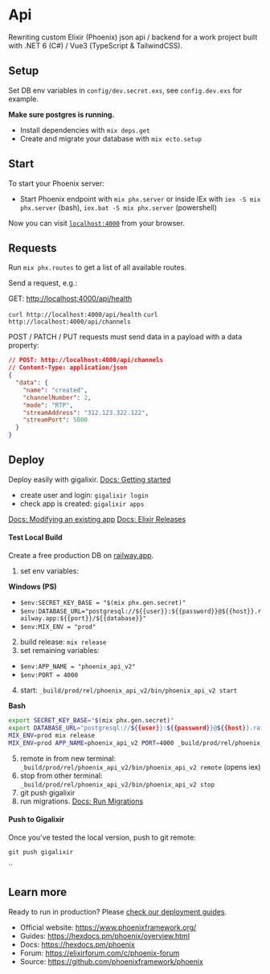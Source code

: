 # Api

Rewriting custom Elixir (Phoenix) json api / backend for a work project built with .NET 6 (C#) / Vue3 (TypeScript & TailwindCSS).

## Setup

Set DB env variables in `config/dev.secret.exs`, see `config.dev.exs` for example.

**Make sure postgres is running.**

- Install dependencies with `mix deps.get`
- Create and migrate your database with `mix ecto.setup`

## Start

To start your Phoenix server:

- Start Phoenix endpoint with `mix phx.server` or inside IEx with `iex -S mix phx.server` (bash), `iex.bat -S mix phx.server` (powershell)

Now you can visit [`localhost:4000`](http://localhost:4000) from your browser.

## Requests

Run `mix phx.routes` to get a list of all available routes.

Send a request, e.g.:

GET: [http://localhost:4000/api/health](http://localhost:4000/api/health)

`curl http://localhost:4000/api/health`
`curl http://localhost:4000/api/channels`

POST / PATCH / PUT requests must send data in a payload with a data property:

```json
// POST: http://localhost:4000/api/channels
// Content-Type: application/json
{
  "data": {
    "name": "created",
    "channelNumber": 2,
    "mode": "RTP",
    "streamAddress": "312.123.322.122",
    "streamPort": 5000
  }
}
```

## Deploy

Deploy easily with gigalixir. [Docs: Getting started](https://gigalixir.readthedocs.io/en/latest/getting-started-guide.html#install-the-command-line-interface)

- create user and login: `gigalixir login`
- check app is created: `gigalixir apps`

[Docs: Modifying an existing app](https://gigalixir.readthedocs.io/en/latest/modify-app/index.html#modifying-existing-app)
[Docs: Elixir Releases](https://gigalixir.readthedocs.io/en/latest/modify-app/releases.html#modifying-existing-app-with-elixir-releases)

#### Test Local Build

Create a free production DB on [railway.app](https://railway.app/).

1. set env variables:

**Windows (PS)**

- `$env:SECRET_KEY_BASE = "$(mix phx.gen.secret)"`
- `$env:DATABASE_URL="postgresql://${{user}}:${{password}}@${{host}}.railway.app:${{port}}/${{database}}"`
- `$env:MIX_ENV = "prod"`

2. build release: `mix release`
3. set remaining variables:

- `$env:APP_NAME = "phoenix_api_v2"`
- `$env:PORT = 4000`

4. start: `_build/prod/rel/phoenix_api_v2/bin/phoenix_api_v2 start`

**Bash**

```bash
export SECRET_KEY_BASE="$(mix phx.gen.secret)"
export DATABASE_URL="postgresql://${{user}}:${{password}}@${{host}}.railway.app:${{port}}/${{database}}"
MIX_ENV=prod mix release
MIX_ENV=prod APP_NAME=phoenix_api_v2 PORT=4000 _build/prod/rel/phoenix_api_v2/bin/phoenix_api_v2 start
```

5. remote in from new terminal: `_build/prod/rel/phoenix_api_v2/bin/phoenix_api_v2 remote` (opens iex)
6. stop from other terminal: `_build/prod/rel/phoenix_api_v2/bin/phoenix_api_v2 stop`
7. git push gigalixir
8. run migrations. [Docs: Run Migrations](https://gigalixir.readthedocs.io/en/latest/database.html#migrations)

#### Push to Gigalixir

Once you've tested the local version, push to git remote:

`git push gigalixir`

``

## Learn more

Ready to run in production? Please [check our deployment guides](https://hexdocs.pm/phoenix/deployment.html).

- Official website: https://www.phoenixframework.org/
- Guides: https://hexdocs.pm/phoenix/overview.html
- Docs: https://hexdocs.pm/phoenix
- Forum: https://elixirforum.com/c/phoenix-forum
- Source: https://github.com/phoenixframework/phoenix
